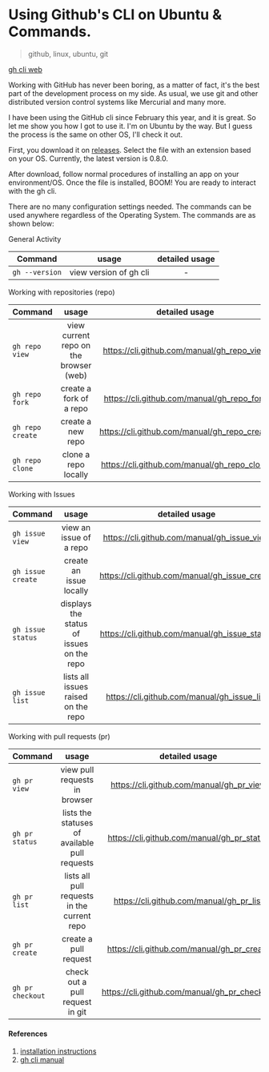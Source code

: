 # Using Github's CLI on Ubuntu & Commands.

> github, linux, ubuntu, git

[gh cli web](https://cli.github.com/)

Working with GitHub has never been boring, as a matter of fact, it's the best part of the development process on my side. As usual, we use git and other distributed version control systems like Mercurial and many more.

I have been using the GitHub cli since February this year, and it is great. So let me show you how I got to use it. I'm on Ubuntu by the way. But I guess the process is the same on other OS, I'll check it out.

First, you download it on [releases](https://github.com/cli/cli/releases). Select the file with an extension based on your OS. Currently, the latest version is 0.8.0. 

After download, follow normal procedures of installing an app on your environment/OS. Once the file is installed, BOOM! You are ready to interact with the gh cli.  

There are no many configuration settings needed. The commands can be used anywhere regardless of the Operating System. The commands are as shown below:

General Activity

| Command        | usage        | detailed usage |
| ------------- |:-------------:|:-------------:| 
| `gh --version` | view version of gh cli | - |

Working with repositories (repo)

| Command        | usage        | detailed usage |
| ------------- |:-------------:|:-------------:|
| `gh repo view` | view current repo on the browser (web) | https://cli.github.com/manual/gh_repo_view |   
| `gh repo fork` | create a fork of a repo | https://cli.github.com/manual/gh_repo_fork |
| `gh repo create` | create a new repo | https://cli.github.com/manual/gh_repo_create |
| `gh repo clone` | clone a repo locally | https://cli.github.com/manual/gh_repo_clone |

Working with Issues

| Command        | usage        | detailed usage |
| ------------- |:-------------:|:-------------:|
| `gh issue view` | view an issue of a repo | https://cli.github.com/manual/gh_issue_view |
| `gh issue create` | create an issue locally | https://cli.github.com/manual/gh_issue_create |
| `gh issue status` | displays the status of issues on the repo | https://cli.github.com/manual/gh_issue_status |
| `gh issue list` | lists all issues raised on the repo | https://cli.github.com/manual/gh_issue_list |

Working with pull requests (pr)

| Command        | usage        | detailed usage |
| ------------- |:-------------:|:-------------:|
| `gh pr view` | view pull requests in browser | https://cli.github.com/manual/gh_pr_view |
| `gh pr status` | lists the statuses of available pull requests | https://cli.github.com/manual/gh_pr_status |
| `gh pr list` | lists all pull requests in the current repo | https://cli.github.com/manual/gh_pr_list |
| `gh pr create` | create a pull request | https://cli.github.com/manual/gh_pr_create |
| `gh pr checkout` | check out a pull request in git | https://cli.github.com/manual/gh_pr_checkout |

#### References
1. [installation instructions](https://cli.github.com/manual/installation)
2. [gh cli manual](https://cli.github.com/manual/)
